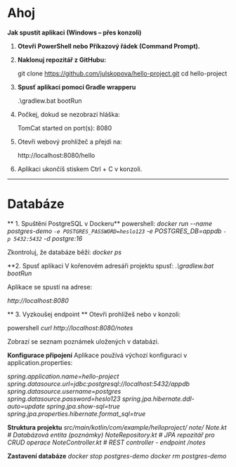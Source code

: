 # Ahoj
**Jak spustit aplikaci (Windows – přes konzoli)**

1. **Otevři PowerShell nebo Příkazový řádek (Command Prompt).**

2. **Naklonuj repozitář z GitHubu:**
   
   git clone https://github.com/julskopova/hello-project.git
   cd hello-project
   
3. **Spusť aplikaci pomocí Gradle wrapperu**

   .\gradlew.bat bootRun

4. Počkej, dokud se nezobrazí hláška:

   TomCat started on port(s): 8080

5. Otevři webový prohlížeč a přejdi na:

   http://localhost:8080/hello

6. Aplikaci ukončíš stiskem Ctrl + C v konzoli.

------------------------------------------------------------------------------

# Databáze

** 1. Spuštění PostgreSQL v Dockeru**
powershell:
*docker run --name postgres-demo `
   -e POSTGRES_PASSWORD=heslo123 `
   -e POSTGRES_DB=appdb `
   -p 5432:5432 `
   -d postgre:16*

Zkontroluj, že databáze běží:
   *docker ps*

**2. Spusť aplikaci
V kořenovém adresáři projektu spusť:
   *.\gradlew.bat bootRun*

Aplikace se spustí na adrese:

*http://localhost:8080*

** 3. Vyzkoušej endpoint **
Otevři prohlížeš nebo v konzoli:

powershell
   *curl http://localhost:8080/notes*

Zobrazí se seznam poznámek uložených v databázi.

**Konfigurace připojení**
Aplikace používá výchozí konfiguraci v application.properties:

*spring.application.name=hello-project
spring.datasource.url=jdbc:postgresql://localhost:5432/appdb
spring.datasource.username=postgres
spring.datasource.password=heslo123
spring.jpa.hibernate.ddl-auto=update
spring.jpa.show-sql=true
spring.jpa.properties.hibernate.format_sql=true*

**Struktura projektu**
*src/main/kotlin/com/example/helloproject/
  note/
    Note.kt              # Databázová entita (poznámky)
    NoteRepository.kt    # JPA repozitář pro CRUD operace
    NoteController.kt    # REST controller - endpoint /notes*

**Zastavení databáze**
   *docker stop postgres-demo
   docker rm postgres-demo*




